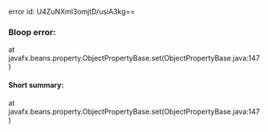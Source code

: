 error id: U4ZuNXml3omjtD/usiA3kg==
### Bloop error:

at javafx.beans.property.ObjectPropertyBase.set(ObjectPropertyBase.java:147)
#### Short summary: 

at javafx.beans.property.ObjectPropertyBase.set(ObjectPropertyBase.java:147)